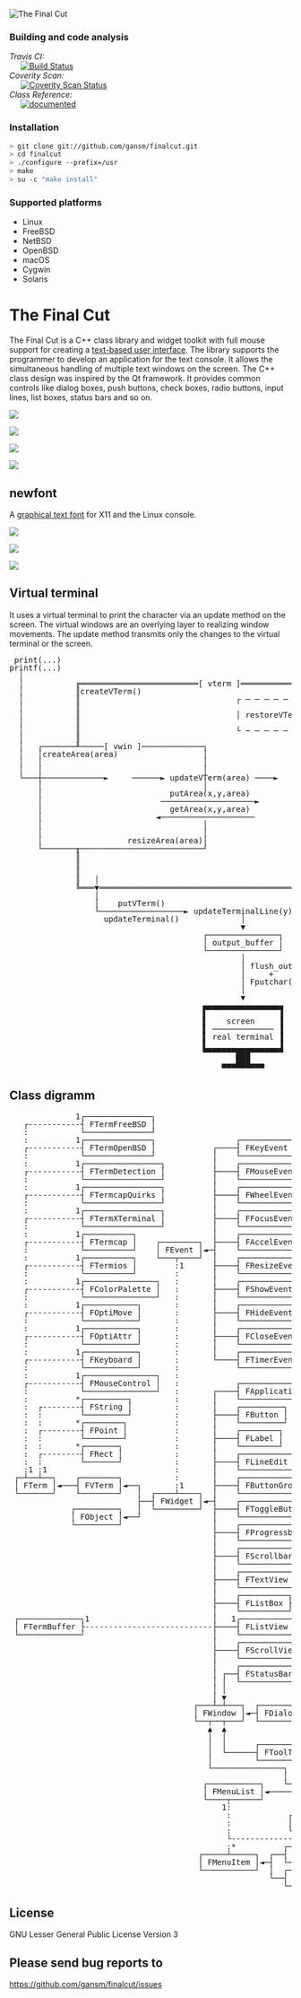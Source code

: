 ![The Final Cut](logo/png/finalcut-logo.png)

### Building and code analysis
*Travis CI:*<br />
&#160;&#160;&#160;&#160;&#160;[![Build Status](https://travis-ci.org/gansm/finalcut.svg?branch=master)](https://travis-ci.org/gansm/finalcut) <br />
*Coverity Scan:*<br />
&#160;&#160;&#160;&#160;&#160;[![Coverity Scan Status](https://scan.coverity.com/projects/6508/badge.svg)](https://scan.coverity.com/projects/6508) <br />
*Class Reference:*<br />
&#160;&#160;&#160;&#160;&#160;[![documented](https://codedocs.xyz/gansm/finalcut.svg)](https://codedocs.xyz/gansm/finalcut/hierarchy.html)

### Installation
```bash
> git clone git://github.com/gansm/finalcut.git
> cd finalcut
> ./configure --prefix=/usr
> make
> su -c "make install"
```

### Supported platforms
* Linux
* FreeBSD
* NetBSD
* OpenBSD
* macOS
* Cygwin
* Solaris

The Final Cut
=============
The Final Cut is a C++ class library and widget toolkit with full mouse support for creating a [text-based user interface](https://en.wikipedia.org/wiki/Text-based_user_interface). The library supports the programmer to develop an application for the text console. It allows the simultaneous handling of multiple text windows on the screen.
The C++ class design was inspired by the Qt framework. It provides common controls like dialog boxes, push buttons, check boxes, radio buttons, input lines, list boxes, status bars and so on.

![](doc/fileopen-dialog.png)

![](doc/progress-bar.png)

![](doc/textview.png)

![](doc/Mandelbrot.png)


newfont
-------
A [graphical text font](fonts/) for X11 and the Linux console.

![](doc/newfont1.png)

![](doc/newfont2.png)

![](doc/calculator.png)


Virtual terminal
----------------
It uses a virtual terminal to print the character via an update method on the screen.
The virtual windows are an overlying layer to realizing window movements.
The update method transmits only the changes to the virtual terminal or the screen.

<pre style="line-height: 1 !important;">
 print(...)
printf(...)
  │
  │           ╔═════════════════════════[ vterm ]═════════════════════════╗
  │           ║createVTerm()                                              ║
  │           ║                                 ┌ ─ ─ ─ ─ ─ ─ ─ ─ ─ ─ ─ ┐ ║
  │           ║                                                           ║
  │           ║                                 │ restoreVTerm(x,y,w,h) │ ║
  │           ║                                                           ║
  │           ║                                 └ ─ ─ ─ ─ ─ ─ ─ ─ ─ ─ ─ ┘ ║
  │           ║                                                           ║
  │   ┌───────╨─────[ vwin ]─────────────┐                                ║
  │   │createArea(area)                  │                                ║
  │   │                                  │                                ║
  │   │                                  │                                ║
  └───┼─────────────►     ──────► updateVTerm(area) ────►                 ║
      │                                  │                                ║
      │                           putArea(x,y,area)                       ║
      │                         ────────────────────►                     ║
      │                           getArea(x,y,area)                       ║
      │                        ◄────────────────────                      ║
      │                                  │                                ║
      │                                  │                                ║
      │                  resizeArea(area)│                                ║
      └───────╥──────────────────────────┘                                ║
              ║                                                           ║
              ║                                                           ║
              ║                                                           ║
              ║   │                                          resizeVTerm()║
              ╚═══▼═══════════════════════════════════════════════════════╝
                  │
                  │    putVTerm()
                  └──────────────────► updateTerminalLine(y)
                    updateTerminal()             │
                                                 ▼
                                         ┌───────────────┐
                                         │ output_buffer │
                                         └───────────────┘
                                                 │
                                                 │ flush_out()
                                                 │     +
                                                 │ Fputchar(char)
                                                 │
                                                 ▼
                                         ▄▄▄▄▄▄▄▄▄▄▄▄▄▄▄▄▄
                                         ▌               ▐
                                         ▌    screen     ▐
                                         ▌ ───────────── ▐
                                         ▌ real terminal ▐
                                         ▌               ▐
                                         ▀▀▀▀▀▀▀███▀▀▀▀▀▀▀
                                                ███
                                             ▀▀▀▀▀▀▀▀▀
</pre>


Class digramm
-------------
<pre style="line-height: 1 !important;">
              1┌──────────────┐
   ┌-----------┤ FTermFreeBSD │
   :           └──────────────┘
   :          1┌──────────────┐                 ┌───────────┐
   ┌-----------┤ FTermOpenBSD │            ┌────┤ FKeyEvent │
   :           └──────────────┘            │    └───────────┘
   :          1┌────────────────┐          │    ┌─────────────┐
   ┌-----------┤ FTermDetection │          ├────┤ FMouseEvent │
   :           └────────────────┘          │    └─────────────┘
   :          1┌────────────────┐          │    ┌─────────────┐
   ┌-----------┤ FTermcapQuirks │          ├────┤ FWheelEvent │
   :           └────────────────┘          │    └─────────────┘
   :          1┌────────────────┐          │    ┌─────────────┐
   ┌-----------┤ FTermXTerminal │          ├────┤ FFocusEvent │
   :           └────────────────┘          │    └─────────────┘
   :          1┌──────────┐                │    ┌─────────────┐
   ┌-----------┤ FTermcap │    ┌────────┐  ├────┤ FAccelEvent │
   :           └──────────┘    │ FEvent │◄─┤    └─────────────┘
   :          1┌──────────┐    └───┬────┘  │    ┌──────────────┐
   ┌-----------┤ FTermios │        :1      ├────┤ FResizeEvent │
   :           └──────────┘        :       │    └──────────────┘
   :          1┌───────────────┐   :       │    ┌────────────┐
   ┌-----------┤ FColorPalette │   :       ├────┤ FShowEvent │
   :           └───────────────┘   :       │    └────────────┘
   :          1┌───────────┐       :       │    ┌────────────┐
   ┌-----------┤ FOptiMove │       :       ├────┤ FHideEvent │
   :           └───────────┘       :       │    └────────────┘
   :          1┌───────────┐       :       │    ┌─────────────┐
   ┌-----------┤ FOptiAttr │       :       ├────┤ FCloseEvent │
   :           └───────────┘       :       │    └─────────────┘
   :          1┌───────────┐       :       │    ┌─────────────┐
   ┌-----------┤ FKeyboard │       :       └────┤ FTimerEvent │
   :           └───────────┘       :            └─────────────┘
   :          1┌───────────────┐   :
   ┌-----------┤ FMouseControl │   :            ┌──────────────┐
   :           └───────────────┘   :       ┌────┤ FApplication │
   :          *┌─────────┐         :       │    └──────────────┘
   :  ┌--------┤ FString │         :       │    ┌─────────┐
   :  :        └─────────┘         :       ├────┤ FButton │
   :  :       *┌────────┐          :       │    └─────────┘
   :  ┌--------┤ FPoint │          :       │    ┌────────┐
   :  :        └────────┘          :       ├────┤ FLabel │
   :  :       *┌───────┐           :       │    └────────┘
   :  ┌--------┤ FRect │           :       │    ┌───────────┐
   :  :        └───────┘           :       ├────┤ FLineEdit │
   :1 :1                           :       │    └───────────┘
 ┌─┴──┴──┐    ┌────────┐           :       │    ┌──────────────┐      ┌──────────────┐
 │ FTerm │◄───┤ FVTerm │◄──┐       :1      ├────┤ FButtonGroup │   ┌──┤ FRadioButton │
 └───────┘    └────────┘   │  ┌────┴────┐  │    └──────────────┘   │  └──────────────┘
                           ├──┤ FWidget │◄─┤    ┌───────────────┐  │  ┌───────────┐
             ┌─────────┐   │  └─────────┘  ├────┤ FToggleButton │◄─┼──┤ FCheckBox │
             │ FObject │◄──┘               │    └───────────────┘  │  └───────────┘
             └─────────┘                   │    ┌──────────────┐   │  ┌─────────┐
                                           ├────┤ FProgressbar │   └──┤ FSwitch │
                                           │    └──────────────┘      └─────────┘
                                           │    ┌────────────┐
                                           ├────┤ FScrollbar │
                                           │    └────────────┘
                                           │    ┌───────────┐
                                           ├────┤ FTextView │
                                           │    └───────────┘
                                           │    ┌──────────┐1     *┌──────────────┐
                                           ├────┤ FListBox ├-------┤ FListBoxItem │
                                           │    └──────────┘       └──────────────┘
 ┌─────────────┐1                          │   1┌───────────┐1    *┌───────────────┐
 │ FTermBuffer ├---------------------------├────┤ FListView ├------┤ FListViewItem │
 └─────────────┘                           │    └───────────┘      └───────────────┘
                                           │    ┌─────────────┐
                                           ├────┤ FScrollView │
                                           │    └─────────────┘
                                           │    ┌────────────┐1   *┌────────────┐
                                           │ ┌──┤ FStatusBar ├-----┤ FStatusKey │
                                           │ │  └────────────┘     └────────────┘
                                           │ │
                                           │ ▼                       ┌─────────────┐
                                       ┌───┴─┴───┐  ┌─────────┐   ┌──┤ FFileDialog │
                                       │ FWindow │◄─┤ FDialog │◄──┤  └─────────────┘
                                       └──┬──┬───┘  └─────────┘   │  ┌─────────────┐
                                          ▲  ▲                    └──┤ FMessageBox │
                                          │  │                       └─────────────┘
                                          │  │      ┌──────────┐
                                          │  └──────┤ FToolTip │
                                          │         └──────────┘
                                          └───────────────┐          ┌──────────┐
                                                          │      ┌───┤ FMenuBar │
                                         ┌───────────┐    └──────┤   └──────────┘
                                         │ FMenuList │◄──────────┤   ┌───────┐
                                         └────┬──────┘           └───┤ FMenu │◄──┐
                                             1:                      └───────┘   │
                                              :            ┌─────────────────┐   │
                                              :            │ FDialogListMenu ├───┘
                                              :            └─────────────────┘
                                              └--------------------------------┐
                                              :*          ┌────────────────┐*  :
                                        ┌─────┴─────┐  ┌──┤ FCheckMenuItem ├---┘
                                        │ FMenuItem │◄─┤  └────────────────┘   :
                                        └───────────┘  │  ┌────────────────┐*  :
                                                       └──┤ FRadioMenuItem ├---┘
                                                          └────────────────┘
</pre>

License
-------
GNU Lesser General Public License Version 3 

Please send bug reports to
--------------------------
https://github.com/gansm/finalcut/issues

